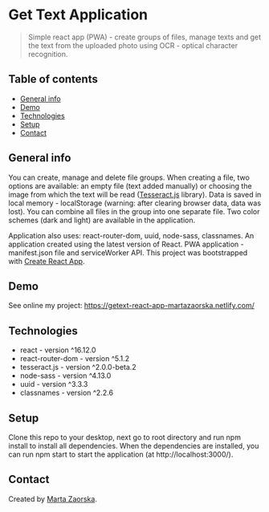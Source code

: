 # Get Text Application

> Simple react app (PWA) - create groups of files, manage texts and get the text from the uploaded photo using OCR - optical character recognition.

## Table of contents

- [General info](#general-info)
- [Demo](#demo)
- [Technologies](#technologies)
- [Setup](#setup)
- [Contact](#contact)

## General info

You can create, manage and delete file groups. When creating a file, two options are available: an empty file (text added manually) or choosing the image from which the text will be read ([Tesseract.js](https://tesseract.projectnaptha.com/) library). Data is saved in local memory - localStorage (warning: after clearing browser data, data was lost). You can combine all files in the group into one separate file. Two color schemes (dark and light) are available in the application.

Application also uses: react-router-dom, uuid, node-sass, classnames. An application created using the latest version of React. PWA application - manifest.json file and serviceWorker API.
This project was bootstrapped with [Create React App](https://github.com/facebook/create-react-app).

## Demo

See online my project: https://getext-react-app-martazaorska.netlify.com/

## Technologies

- react - version ^16.12.0
- react-router-dom - version ^5.1.2
- tesseract.js - version ^2.0.0-beta.2
- node-sass - version ^4.13.0
- uuid - version ^3.3.3
- classnames - version ^2.2.6

## Setup

Clone this repo to your desktop, next go to root directory and run npm install to install all dependencies.
When the dependencies are installed, you can run npm start to start the application (at http://localhost:3000/).

## Contact

Created by [Marta Zaorska](https://martazaorska.github.io/portfolio/).
